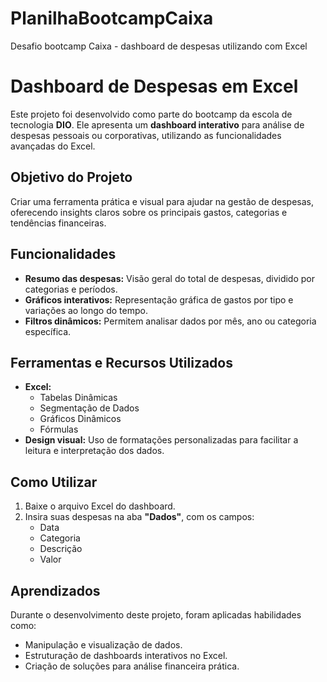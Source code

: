 # PlanilhaBootcampCaixa
Desafio bootcamp Caixa - dashboard de despesas utilizando com Excel
<!DOCTYPE html>
<html lang="pt-BR">
<head>
    <meta charset="UTF-8">
    <meta name="viewport" content="width=device-width, initial-scale=1.0">
</head>
<body>
    <h1>Dashboard de Despesas em Excel</h1>
    <p>
        Este projeto foi desenvolvido como parte do bootcamp da escola de tecnologia <strong>DIO</strong>. Ele apresenta um 
        <strong>dashboard interativo</strong> para análise de despesas pessoais ou corporativas, utilizando as funcionalidades 
        avançadas do Excel.
    </p>
    <h2>Objetivo do Projeto</h2>
    <p>Criar uma ferramenta prática e visual para ajudar na gestão de despesas, oferecendo insights claros sobre os principais 
    gastos, categorias e tendências financeiras.</p>
    <h2>Funcionalidades</h2>
    <ul>
        <li><strong>Resumo das despesas:</strong> Visão geral do total de despesas, dividido por categorias e períodos.</li>
        <li><strong>Gráficos interativos:</strong> Representação gráfica de gastos por tipo e variações ao longo do tempo.</li>
        <li><strong>Filtros dinâmicos:</strong> Permitem analisar dados por mês, ano ou categoria específica.</li>
    </ul>
    <h2>Ferramentas e Recursos Utilizados</h2>
    <ul>
        <li><strong>Excel:</strong>
            <ul>
                <li>Tabelas Dinâmicas</li>
                <li>Segmentação de Dados</li>
                <li>Gráficos Dinâmicos</li>
                <li>Fórmulas </li>
            </ul>
        </li>
        <li><strong>Design visual:</strong> Uso de formatações personalizadas para facilitar a leitura e interpretação dos dados.</li>
    </ul>
    <h2>Como Utilizar</h2>
    <ol>
        <li>Baixe o arquivo Excel do dashboard.</li>
        <li>Insira suas despesas na aba <strong>"Dados"</strong>, com os campos:
            <ul>
                <li>Data</li>
                <li>Categoria</li>
                <li>Descrição</li>
                <li>Valor</li>
            </ul>
        </li>
    </ol>
    <h2>Aprendizados</h2>
    <p>Durante o desenvolvimento deste projeto, foram aplicadas habilidades como:</p>
    <ul>
        <li>Manipulação e visualização de dados.</li>
        <li>Estruturação de dashboards interativos no Excel.</li>
        <li>Criação de soluções para análise financeira prática.</li>
    </ul>   
</body>
</html>
